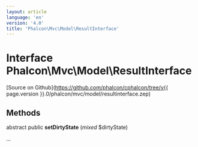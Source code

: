 ```yaml
---
layout: article
language: 'en'
version: '4.0'
title: 'Phalcon\Mvc\Model\ResultInterface'
---
```

# Interface **Phalcon\Mvc\Model\ResultInterface**

[Source on Github](https://github.com/phalcon/cphalcon/tree/v{{ page.version }}.0/phalcon/mvc/model/resultinterface.zep)

## Methods
abstract public  **setDirtyState** (*mixed* $dirtyState)

...


